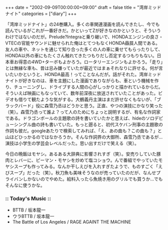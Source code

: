 +++
date = "2002-09-09T00:00:00+09:00"
draft = false
title = "湾岸ミッドナイト"
categories = ["diary"]
+++

「湾岸ミッドナイト」の24巻購入。多くの車関連漫画を読んできたし、今でも読んでいるがこれが一番好きだ。かといってZが好きなのかというと、そういうわけではないのだが。Prelude?Integraと乗り継いで、HONDAエンジンの良さ・VTECの官能サウンドに魅せられた俺はとてつもなくHONDA贔屓人間である。友人の車や、ネットを通じて知り合った多くの人の車に乗せてもらったりして、HONDA以外の車にもたくさん触れてきたつもりだし否定するつもりもない。日本車お得意の4WD+ターボもよかろう。ロータリーエンジンもよかろう。「走り」とは無縁な車も、昔は忌み嫌っていたが最近ではまぁそれなりに許せる。何が言いたいかというと、HONDA最高！ってことなんだが。話がそれた。湾岸ミッドナイトが好きなのは、車を主題にした漫画でありながらも、車という機械を作り、チューニングし、ドライブする人間の心がしっかりと描かれているからだ。そういえば映画にもなっていて、数年前深夜に放送されていたことがあった。ビデオも借りて観たような気がする。大鶴義丹主演はまだ許せなくもないが、「ブラックバード」役に森雪乃丞はどうかと思う。正直、やつの演技にかなり笑った（笑）。森雪乃丞って誰よ？って人のためにちょっと説明するが、有名な作詞家である。ドラゴンボールの主題歌の詩を書いていたかと思えば、hideのソロデビューシングル曲の詩も書いていた。もっと遡ると、初代スケバン刑事の主題歌の作詞も彼だ。googleあたりで検索してみれば、「え、あの曲も？この曲も？」と山ほどひっかるのではなかろうか。そんな作詞界の大御所、森雪乃丞であるが...演技は小学生の学芸会レベルだった。思い出すだけで笑える（笑）。

今日の晩飯はモヤシ。あるある大辞典に影響されすぎ（笑）。安売りしていた豚肉とレバーに、ピーマン・モヤシを炒めて塩コショウ。んで番組でやっていたモヤシスープも作ってみる。なんか干しえびを入れすぎたようで、ものすごく「えびスープ」だった（笑）。秋刀魚も美味そうなのが売っていたのだが、なんせプライバンしかないのでやめた。給料入ったら魚焼き用のグリルでも買うか...でもそんなに使うかな。

<h3>:: Today's Music ::</h3>
<ul>
<li>BTTB / 坂本龍一</li>
<li>ウラBTTB / 坂本龍一</li>
<li>The Battle of Los Angeles / RAGE AGAINT THE MACHINE</li>
</ul>
